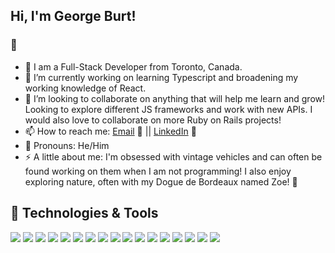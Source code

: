 <h2> Hi, I'm George Burt!</h2>

### 👋

- :floppy_disk: I am a Full-Stack Developer from Toronto, Canada. 
- :notebook: I’m currently working on learning Typescript and broadening my working knowledge of React.
- 👯 I’m looking to collaborate on anything that will help me learn and grow! Looking to explore different JS frameworks and work with new APIs. I would also love to collaborate on more Ruby on Rails projects!  
- 📫 How to reach me: [Email](mailto:george.burt@gmail.com) :link: || [LinkedIn](https://www.linkedin.com/in/georgeburtdev/) :link:
- :loudspeaker: Pronouns: He/Him
- ⚡ A little about me: I'm obsessed with vintage vehicles and can often be found working on them when I am not programming! I also enjoy exploring nature, often with my Dogue de Bordeaux named Zoe! :paw_prints:

<!--
- 🔭 I’m currently working on ...
-->

## 🔧 Technologies & Tools

![](https://img.shields.io/badge/HTML5-E34F26?style=for-the-badge&logo=html5&logoColor=white)
![](https://img.shields.io/badge/CSS-239120?&style=for-the-badge&logo=css3&logoColor=white)
![](https://img.shields.io/badge/Sass-CC6699?style=for-the-badge&logo=sass&logoColor=white)
![](https://img.shields.io/badge/JavaScript-323330?style=for-the-badge&logo=javascript&logoColor=F7DF1E)
![](https://img.shields.io/badge/Node.js-43853D?style=for-the-badge&logo=node.js&logoColor=white)
![](https://img.shields.io/badge/jQuery-0769AD?style=for-the-badge&logo=jquery&logoColor=white
)
![](https://img.shields.io/badge/Ruby-CC342D?style=for-the-badge&logo=ruby&logoColor=white)
![](https://img.shields.io/badge/Ruby_on_Rails-CC0000?style=for-the-badge&logo=ruby-on-rails&logoColor=white)
![](https://img.shields.io/badge/Express.js-404D59?style=for-the-badge)
![](https://img.shields.io/badge/React-20232A?style=for-the-badge&logo=react&logoColor=61DAFB)
![](https://img.shields.io/badge/Material--UI-0081CB?style=for-the-badge&logo=material-ui&logoColor=white)
![](https://img.shields.io/badge/Bootstrap-563D7C?style=for-the-badge&logo=bootstrap&logoColor=white)
![](https://img.shields.io/badge/MySQL-00000F?style=for-the-badge&logo=mysql&logoColor=white)
![](https://img.shields.io/badge/PostgreSQL-316192?style=for-the-badge&logo=postgresql&logoColor=white)
![](https://img.shields.io/badge/Jest-323330?style=for-the-badge&logo=Jest&logoColor=white)
![](https://img.shields.io/badge/mocha.js-323330?style=for-the-badge&logo=mocha&logoColor=Brown)
![](https://img.shields.io/badge/chai.js-323330?style=for-the-badge&logo=chai&logoColor=red)
